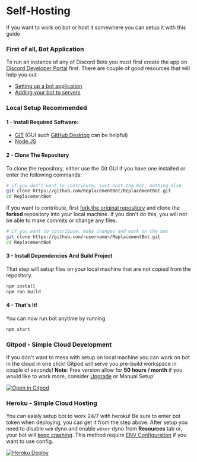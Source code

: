 # Self-Hosting

If you want to work on bot or host it somewhere you can setup it with this guide

### First of all, Bot Application

To run an instance of any of Discord Bots you must first create the app on [Discord Developer Portal](https://discordapp.com/developers/applications) first. There are couple of good resources that will help you out

* [Setting up a bot application](https://discordjs.guide/preparations/setting-up-a-bot-application.html)
* [Adding your bot to servers](discordjs.guide/preparations/adding-your-bot-to-servers.html)

### Local Setup Recommended

#### 1 - Install Required Software:

* [GIT](https://git-scm.com) \(GUI such [GitHub Desktop](https://desktop.github.com) can be helpful\)
* [Node.JS](https://nodejs.org)

#### 2 - Clone The Repository

To clone the repository, either use the Git GUI if you have one installed or enter the following commands:

```bash
# if you don't want to contribute, just host the bot, nothing else
git clone https://github.com/ReplacementBot/ReplacementBot.git
cd ReplacementBot
```

If you want to contribute, first [fork the original repository](https://help.github.com/en/github/getting-started-with-github/fork-a-repo) and clone the **forked** repository into your local machine. If you don't do this, you will not be able to make commits or change any files.

```bash
# if you want to contribute, make changes and work on the bot
git clone https://github.com/<username>/ReplacementBot.git
cd ReplacementBot
```

#### 3 - Install Dependencies And Build Project

That step will setup files on your local machine that are not copied from the repository.

```bash
npm install
npm run build
```

#### 4 - That's It!

You can now run bot anytime by running

```bash
npm start
```

### Gitpod - Simple Cloud Development

If you don't want to mess with setup on local machine you can work on bot in the cloud in one click! Gitpod will serve you pre-build workspace in couple of seconds! **Note**: Free version allow for **50 hours / month** if you would like to work more, consider [Upgrade](https://www.gitpod.io/pricing/) or Manual Setup

[![Open in Gitpod](https://gitpod.io/button/open-in-gitpod.svg)](https://gitpod.io/#https://github.com/ReplacementBot/ReplacementBot)

### Heroku - Simple Cloud Hosting

You can easily setup bot to work 24/7 with heroku! Be sure to enter bot token when deploying, you can get it from the step above. After setup you need to disable `web` dyno and enable `woker` dyno from **Resources** tab or, your bot will [keep crashing](https://github.com/ReplacementBot/ReplacementBot/issues/60). This method require [ENV Configuration](https://replacementbot.github.io/docs/configuration.html#environmental-variable-env) if you want to use config.

[![Heroku Deploy](https://www.herokucdn.com/deploy/button.svg)](https://www.heroku.com/deploy/?template=https://github.com/ReplacementBot/ReplacementBot)

